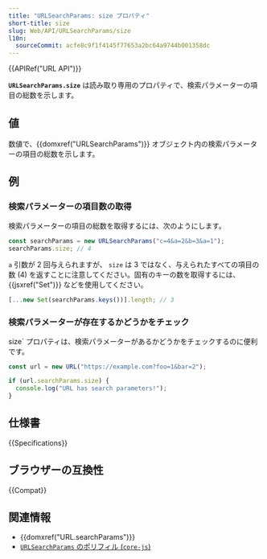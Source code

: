 ```yaml
---
title: "URLSearchParams: size プロパティ"
short-title: size
slug: Web/API/URLSearchParams/size
l10n:
  sourceCommit: acfe8c9f1f4145f77653a2bc64a9744b001358dc
---
```


{{APIRef("URL API")}}

**`URLSearchParams.size`** は読み取り専用のプロパティで、検索パラメーターの項目の総数を示します。

## 値

数値で、{{domxref("URLSearchParams")}} オブジェクト内の検索パラメーターの項目の総数を示します。

## 例

### 検索パラメーターの項目数の取得

検索パラメーターの項目の総数を取得するには、次のようにします。

```js
const searchParams = new URLSearchParams("c=4&a=2&b=3&a=1");
searchParams.size; // 4
```

`a` 引数が 2 回与えられますが、 `size` は 3 ではなく、与えられたすべての項目の数 (4) を返すことに注意してください。固有のキーの数を取得するには、{{jsxref("Set")}} などを使用してください。

```js
[...new Set(searchParams.keys())].length; // 3
```

### 検索パラメーターが存在するかどうかをチェック

size` プロパティは、検索パラメーターがあるかどうかをチェックするのに便利です。

```js
const url = new URL("https://example.com?foo=1&bar=2");

if (url.searchParams.size) {
  console.log("URL has search parameters!");
}
```

## 仕様書

{{Specifications}}

## ブラウザーの互換性

{{Compat}}

## 関連情報

- {{domxref("URL.searchParams")}}
- [`URLSearchParams` のポリフィル (`core-js`)](https://github.com/zloirock/core-js#url-and-urlsearchparams)
